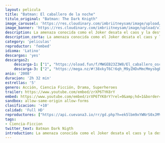 ```yaml
---
layout: pelicula
title: "Batman: El caballero de la noche"
titulo_original: "Batman: The Dark Knigth"
image_carousel: 'https://res.cloudinary.com/imbriitneysam/image/upload/v1546806380/batman-2008-poster-min.jpg'
image_banner: 'https://res.cloudinary.com/imbriitneysam/image/upload/v1546806382/batman-2008-banner-min.jpg'
description: La amenaza conocida como el Joker desata el caos y la destrucción sobre los ciudadanos de Ciudad Gótica después de que el nuevo fiscal de distrito, Harvey Dent, haya logrado frenar a los criminales. Ahora el justiciero con capa, Batman, debe llegar a un entendimiento con una de sus mayores pruebas psicológicas de su habilidad para luchar contra la injusticia.
description_corta: La amenaza conocida como el Joker desata el caos y la destrucción sobre los ciudadanos de Ciudad Gótica después de que el nuevo fiscal de distrito, Harvey Dent, haya logrado frenar a los criminales. Ahora el justiciero con capa, Batman, debe...
category: 'peliculas'
reproductor: 'fembed'
idioma: 'Latino'
descargas: 'yes'
descargas2:
    descarga-1: ["1", "https://oload.fun/f/MWGEB23Z3W8/El_caballero_oscuro.mp4", "https://www.google.com/s2/favicons?domain=openload.co","OpenLoad","https://res.cloudinary.com/imbriitneysam/image/upload/v1541473684/mexico.png", "Latino", "Full HD"]
    descarga-3: ["2", "https://mega.nz/#!38xkyT6C!6qh_M9yZHDvMmcMmysbgBlYz5eO-sy6g6Widcb9rXsU", "https://www.google.com/s2/favicons?domain=mega.nz","Mega","https://res.cloudinary.com/imbriitneysam/image/upload/v1541473684/mexico.png", "Latino", "HD"]
anio: '2008'
duracion: '2h 32 min'
estrellas: '5'
genero: Acción, Ciencia Ficción, Drama, Superheroes
trailer: https://www.youtube.com/embed/zrXP6TYK8rY
embed: https://www.youtube.com/embed/zrXP6TYK8rY?rel=0&amp;hd=1&border=0&wmode=opaque&enablejsapi=1&modestbranding=1&controls=1&showinfo=1
sandbox: allow-same-origin allow-forms
clasificacion: '+10'
calidad: 'Full HD'
reproductores: ["https://api.cuevana3.io/rr/gd.php?h=ek5lbm9xYWNrS0xJMVp5b21KREk0dFBLbjVkaHhkRGdrOG1jbnBpUnhhS1Z1MzZVaGE2bDRxV3Nab3VkME0zcDJiaXRmWURWbCtEWHU2TjlZTEtrdnR1U3FadVkyUT09"]
tags:
- Ciencia-Ficcion
twitter_text: Batman Dark Nigth
introduction: La amenaza conocida como el Joker desata el caos y la destrucción sobre los ciudadanos de Ciudad Gótica después de que el nuevo fiscal de distrito, Harvey Dent, haya logrado frenar a los criminales. Ahora el justiciero con capa, Batman, debe...
---
```












